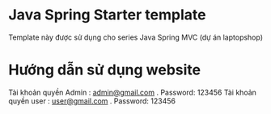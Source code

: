 # Java Spring Starter template
Template này được sử dụng cho series Java Spring MVC (dự án laptopshop) 
# Hướng dẫn sử dụng website
Tài khoản quyền Admin : admin@gmail.com . Password: 123456
Tài khoản quyền user : user@gmail.com . Password: 123456


